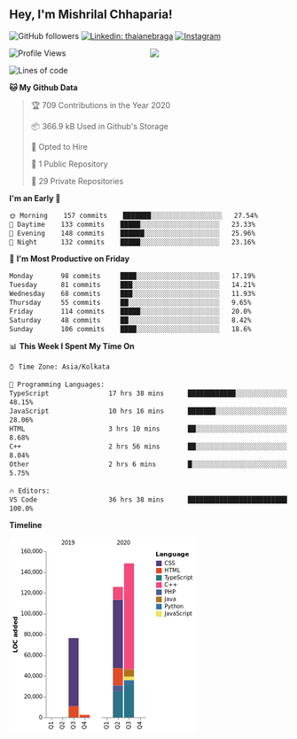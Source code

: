 <h2>Hey, I'm Mishrilal Chhaparia!</h2>

<!-- ![Mishrilal's github stats](https://github-readme-stats.vercel.app/api?username=mishrilal&theme=blue-green&show_icons=true&count_private=true) -->
![GitHub followers](https://img.shields.io/github/followers/mishrilal?color=181717&label=Follow%20%40mishrilal&logo=Github&style=for-the-badge)
[![Linkedin: thaianebraga](https://img.shields.io/badge/linkedin-%230077B5.svg?&style=for-the-badge&logo=linkedin&logoColor=white&link=https://www.linkedin.com/in/mishrilal-chhaparia-074969192/)](https://www.linkedin.com/in/mishrilal-chhaparia-074969192/)
[![Instagram](https://img.shields.io/badge/instagram-%23E4405F.svg?&style=for-the-badge&logo=instagram&logoColor=white&link=https://www.instagram.com/am_mishri/)](https://www.instagram.com/am_mishri/)


<img align='right' src="https://avatars1.githubusercontent.com/u/53535840?s=400&u=ccbf62c3091d7277d104d3666e4598207f27c197&v=4" width="250">

<!--START_SECTION:waka-->
![Profile Views](http://img.shields.io/badge/Profile%20Views-0-blue)

![Lines of code](https://img.shields.io/badge/From%20Hello%20World%20I%27ve%20Written-272353%20lines%20of%20code-blue)

**🐱 My Github Data** 

> 🏆 709 Contributions in the Year 2020
 > 
> 📦 366.9 kB Used in Github's Storage 
 > 
> 💼 Opted to Hire
 > 
> 📜 1 Public Repository 
 > 
> 🔑 29 Private Repositories 

**I'm an Early 🐤** 

```text
🌞 Morning    157 commits    ███████░░░░░░░░░░░░░░░░░░   27.54% 
🌆 Daytime    133 commits    █████░░░░░░░░░░░░░░░░░░░░   23.33% 
🌃 Evening    148 commits    ██████░░░░░░░░░░░░░░░░░░░   25.96% 
🌙 Night      132 commits    █████░░░░░░░░░░░░░░░░░░░░   23.16%

```
📅 **I'm Most Productive on Friday** 

```text
Monday       98 commits     ████░░░░░░░░░░░░░░░░░░░░░   17.19% 
Tuesday      81 commits     ███░░░░░░░░░░░░░░░░░░░░░░   14.21% 
Wednesday    68 commits     ███░░░░░░░░░░░░░░░░░░░░░░   11.93% 
Thursday     55 commits     ██░░░░░░░░░░░░░░░░░░░░░░░   9.65% 
Friday       114 commits    █████░░░░░░░░░░░░░░░░░░░░   20.0% 
Saturday     48 commits     ██░░░░░░░░░░░░░░░░░░░░░░░   8.42% 
Sunday       106 commits    ████░░░░░░░░░░░░░░░░░░░░░   18.6%

```


📊 **This Week I Spent My Time On** 

```text
⌚︎ Time Zone: Asia/Kolkata

💬 Programming Languages: 
TypeScript               17 hrs 38 mins      ████████████░░░░░░░░░░░░░   48.15% 
JavaScript               10 hrs 16 mins      ███████░░░░░░░░░░░░░░░░░░   28.06% 
HTML                     3 hrs 10 mins       ██░░░░░░░░░░░░░░░░░░░░░░░   8.68% 
C++                      2 hrs 56 mins       ██░░░░░░░░░░░░░░░░░░░░░░░   8.04% 
Other                    2 hrs 6 mins        █░░░░░░░░░░░░░░░░░░░░░░░░   5.75%

🔥 Editors: 
VS Code                  36 hrs 38 mins      █████████████████████████   100.0%

```

**Timeline**

![Chart not found](https://github.com/mishrilal/mishrilal/blob/master/charts/bar_graph.png) 


<!--END_SECTION:waka-->
